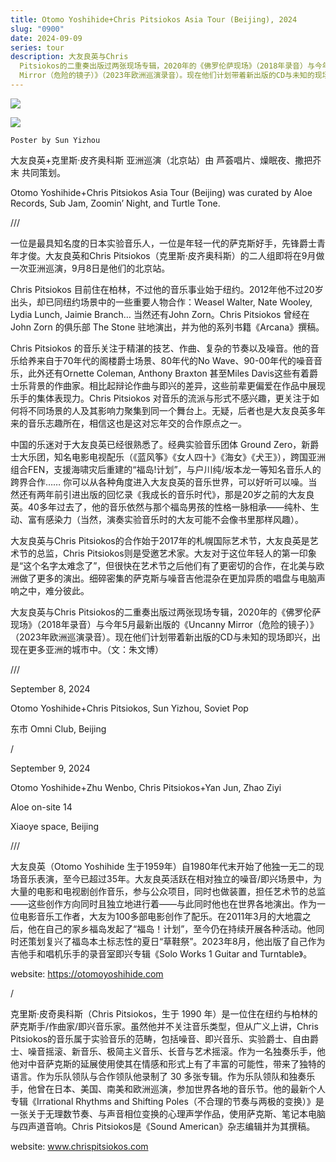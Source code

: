 ```yaml
---
title: Otomo Yoshihide+Chris Pitsiokos Asia Tour (Beijing), 2024
slug: "0900"
date: 2024-09-09
series: tour
description: 大友良英与Chris
  Pitsiokos的二重奏出版过两张现场专辑，2020年的《佛罗伦萨现场》（2018年录音）与今年5月最新出版的《Uncanny
  Mirror（危险的镜子）》（2023年欧洲巡演录音）。现在他们计划带着新出版的CD与未知的现场即兴，出现在更多亚洲的城市中
---
```

![](/images/uploads/otomo_chris_omini.jpg)

![](/images/uploads/otomo_chris_xiaoye.jpg)

`Poster by Sun Yizhou`

大友良英+克里斯·皮齐奥科斯 亚洲巡演（北京站）由 芦荟唱片、燥眠夜、撒把芥末 共同策划。

Otomo Yoshihide+Chris Pitsiokos Asia Tour (Beijing) was curated by Aloe Records, Sub Jam, Zoomin’ Night, and Turtle Tone.

///

一位是最具知名度的日本实验音乐人，一位是年轻一代的萨克斯好手，先锋爵士青年才俊。大友良英和Chris Pitsiokos（克里斯·皮齐奥科斯）的二人组即将在9月做一次亚洲巡演，9月8日是他们的北京站。

Chris Pitsiokos 目前住在柏林，不过他的音乐事业始于纽约。2012年他不过20岁出头，却已同纽约场景中的一些重要人物合作：Weasel Walter, Nate Wooley, Lydia Lunch, Jaimie Branch… 当然还有John Zorn。Chris Pitsiokos 曾经在 John Zorn 的俱乐部 The Stone 驻地演出，并为他的系列书籍《Arcana》撰稿。

Chris Pitsiokos 的音乐关注于精湛的技艺、作曲、复杂的节奏以及噪音。他的音乐给养来自于70年代的阁楼爵士场景、80年代的No Wave、90-00年代的噪音音乐，此外还有Ornette Coleman, Anthony Braxton 甚至Miles Davis这些有着爵士乐背景的作曲家。相比起辩论作曲与即兴的差异，这些前辈更偏爱在作品中展现乐手的集体表现力。Chris Pitsiokos 对音乐的流派与形式不感兴趣，更关注于如何将不同场景的人及其影响力聚集到同一个舞台上。无疑，后者也是大友良英多年来的音乐志趣所在，相信这也是这对忘年交的合作原点之一。

中国的乐迷对于大友良英已经很熟悉了。经典实验音乐团体 Ground Zero，新爵士大乐团，知名电影电视配乐（《蓝风筝》《女人四十》《海女》《犬王》），跨国亚洲组合FEN，支援海啸灾后重建的“福岛!计划”，与户川纯/坂本龙一等知名音乐人的跨界合作…… 你可以从各种角度进入大友良英的音乐世界，可以好听可以噪。当然还有两年前引进出版的回忆录《我成长的音乐时代》，那是20岁之前的大友良英。40多年过去了，他的音乐依然与那个福岛男孩的性格一脉相承——纯朴、生动、富有感染力（当然，演奏实验音乐时的大友可能不会像书里那样风趣）。

大友良英与Chris Pitsiokos的合作始于2017年的札幌国际艺术节，大友良英是艺术节的总监，Chris Pitsiokos则是受邀艺术家。大友对于这位年轻人的第一印象是“这个名字太难念了”，但很快在艺术节之后他们有了更密切的合作，在北美与欧洲做了更多的演出。细碎密集的萨克斯与噪音吉他混杂在更加异质的唱盘与电脑声响之中，难分彼此。

大友良英与Chris Pitsiokos的二重奏出版过两张现场专辑，2020年的《佛罗伦萨现场》（2018年录音）与今年5月最新出版的《Uncanny Mirror（危险的镜子）》（2023年欧洲巡演录音）。现在他们计划带着新出版的CD与未知的现场即兴，出现在更多亚洲的城市中。（文：朱文博）

///

September 8, 2024

Otomo Yoshihide+Chris Pitsiokos, Sun Yizhou, Soviet Pop

东市 Omni Club, Beijing

/

September 9, 2024

Otomo Yoshihide+Zhu Wenbo, Chris Pitsiokos+Yan Jun, Zhao Ziyi

Aloe on-site 14

Xiaoye space, Beijing

///

大友良英（Otomo Yoshihide 生于1959年）自1980年代末开始了他独一无二的现场音乐表演，至今已超过35年。大友良英活跃在相对独立的噪音/即兴场景中，为大量的电影和电视剧创作音乐，参与公众项目，同时也做装置，担任艺术节的总监——这些创作方向同时且独立地进行着——与此同时他也在世界各地演出。作为一位电影音乐工作者，大友为100多部电影创作了配乐。在2011年3月的大地震之后，他在自己的家乡福岛发起了“福岛！计划”，至今仍在持续开展各种活动。他同时还策划复兴了福岛本土标志性的夏日“草鞋祭”。2023年8月，他出版了自己作为吉他手和唱机乐手的录音室即兴专辑《Solo Works 1 Guitar and Turntable》。

website: https://otomoyoshihide.com

/

克里斯·皮奇奥科斯（Chris Pitsiokos，生于 1990 年）是一位住在纽约与柏林的萨克斯手/作曲家/即兴音乐家。虽然他并不关注音乐类型，但从广义上讲，Chris Pitsiokos的音乐属于实验音乐的范畴，包括噪音、即兴音乐、实验爵士、自由爵士、噪音摇滚、新音乐、极简主义音乐、长音与艺术摇滚。作为一名独奏乐手，他他对中音萨克斯的延展使用使其在情感和形式上有了丰富的可能性，带来了独特的语言。作为乐队领队与合作领队他录制了 30 多张专辑。作为乐队领队和独奏乐手，他曾在日本、美国、南美和欧洲巡演，参加世界各地的音乐节。他的最新个人专辑《Irrational Rhythms and Shifting Poles（不合理的节奏与两极的变换）》是一张关于无理数节奏、与声音相位变换的心理声学作品，使用萨克斯、笔记本电脑与四声道音响。Chris Pitsiokos是《Sound American》杂志编辑并为其撰稿。

website: www.chrispitsiokos.com
